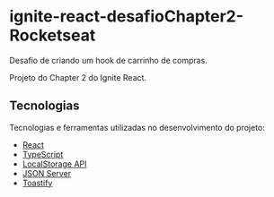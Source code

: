 # ignite-react-desafioChapter2-Rocketseat
Desafio de criando um hook de carrinho de compras.

Projeto do Chapter 2 do Ignite React.
 
 ## Tecnologias

Tecnologias e ferramentas utilizadas no desenvolvimento do projeto:

- [React](https://reactjs.org/)
- [TypeScript](https://www.typescriptlang.org/)
- [LocalStorage API](https://developer.mozilla.org/pt-BR/docs/Web/API/Window/localStorage)
- [JSON Server](https://www.npmjs.com/package/json-server)
- [Toastify](https://fkhadra.github.io/react-toastify/introduction)

<br>
